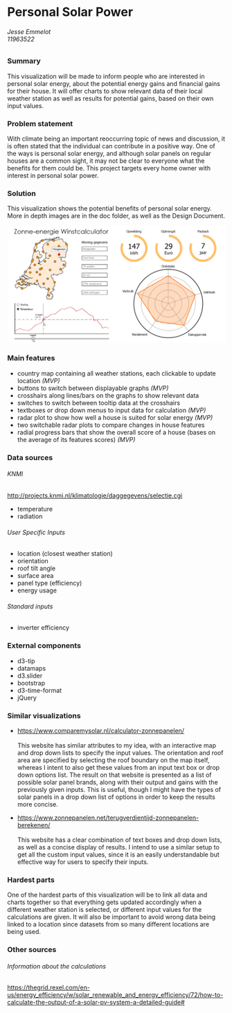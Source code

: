 # Personal Solar Power
###### Jesse Emmelot <br> 11963522

### Summary
This visualization will be made to inform people who are interested in personal solar energy, about the potential energy gains and financial gains for their house. It will offer charts to show relevant data of their local weather station as well as results for potential gains, based on their own input values.

### Problem statement
With climate being an important reoccurring topic of news and discussion, it is often stated that the individual can contribute in a positive way. One of the ways is personal solar energy, and although solar panels on regular houses are a common sight, it may not be clear to everyone what the benefits for them could be. This project targets every home owner with interest in personal solar power.

### Solution
This visualization shows the potential benefits of personal solar energy. More in depth images are in the doc folder, as well as the Design Document.

![](doc/maart_hoogeveen.png)

### Main features
- country map containing all weather stations, each clickable to update location *(MVP)*
- buttons to switch between displayable graphs *(MVP)*
- crosshairs along lines/bars on the graphs to show relevant data
- switches to switch between tooltip data at the crosshairs
- textboxes or drop down menus to input data for calculation *(MVP)*
- radar plot to show how well a house is suited for solar energy *(MVP)*
- two switchable radar plots to compare changes in house features
- radial progress bars that show the overall score of a house (bases on the average of its features scores) *(MVP)*

### Data sources
###### KNMI
http://projects.knmi.nl/klimatologie/daggegevens/selectie.cgi
- temperature
- radiation

###### User Specific Inputs
- location (closest weather station)
- orientation
- roof tilt angle
- surface area
- panel type (efficiency)
- energy usage

###### Standard inputs
- inverter efficiency

### External components
- d3-tip
- datamaps
- d3.slider
- bootstrap
- d3-time-format
- jQuery

### Similar visualizations
- https://www.comparemysolar.nl/calculator-zonnepanelen/ <br><br>
This website has similar attributes to my idea, with an interactive map and drop down lists to specify the input values. The orientation and roof area are specified by selecting the roof boundary on the map itself, whereas I intent to also get these values from an input text box or drop down options list. The result on that website is presented as a list of possible solar panel brands, along with their output and gains with the previously given inputs. This is useful, though I might have the types of solar panels in a drop down list of options in order to keep the results more concise. 

- https://www.zonnepanelen.net/terugverdientijd-zonnepanelen-berekenen/ <br><br>
This website has a clear combination of text boxes and drop down lists, as well as a concise display of results. I intend to use a similar setup to get all the custom input values, since it is an easily understandable but effective way for users to specify their inputs. 

### Hardest parts 
One of the hardest parts of this visualization will be to link all data and charts together so that everything gets updated accordingly when a different weather station is selected, or different input values for the calculations are given. It will also be important to avoid wrong data being linked to a location since datasets from so many different locations are being used.

### Other sources
###### Information about the calculations
https://thegrid.rexel.com/en-us/energy_efficiency/w/solar_renewable_and_energy_efficiency/72/how-to-calculate-the-output-of-a-solar-pv-system-a-detailed-guide#
